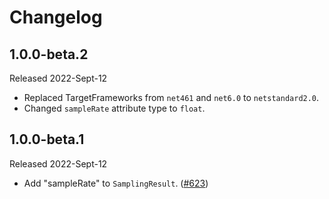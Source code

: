 # Changelog

## 1.0.0-beta.2

Released 2022-Sept-12

* Replaced  TargetFrameworks from `net461` and `net6.0` to `netstandard2.0`.
* Changed `sampleRate` attribute type to `float`.

## 1.0.0-beta.1

Released 2022-Sept-12

* Add "sampleRate" to `SamplingResult`.
  ([#623](https://github.com/open-telemetry/opentelemetry-dotnet-contrib/pull/623))
